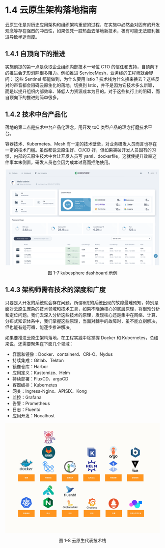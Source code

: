 # 1.4 云原生架构落地指南

云原生化是对历史应用架构和组织架构重塑的过程，在实施中必然会对固有的开发观念等存在强烈的冲击性，如果仅凭一腔热血去落地新技术，极有可能无法顺利推进导致半途而废。

## 1.4.1 自顶向下的推进

实施前提的第一点是获取企业组织内部技术一号位 CTO 的信任和支持，自顶向下的推进会无形消除很多阻力。例如推进 ServiceMesh，业务线的工程师就会疑问： 这些 Sentinel 都能做到，为什么要用 Istio？技术栈为什么换来换去？这些反对的声音都会阻碍云原生化的落地。切换到 Istio，并不是因为它技术多么新颖，而是以提升组织内部效率、降低人力资源成本为目的。对于这些执行上的阻碍，而自顶向下的推进则简单很多。

## 1.4.2 技术中台产品化

落地的第二点是技术中台产品化理念，用开发 toC 类型产品的理念打磨技术平台。

容器技术、Kubernetes、Mesh 有一定的技术壁垒，对业务研发人员而言也存在一定的技术门槛。虽然都说云原生好、CI/CD 好，但如果突破开发人员固有的习惯，内部的云原生技术中台让开发人员写 yaml、dockerfile，这就使提升效率这件事本末倒置，研发人员也会因为成本过高而拒绝使用。


<div  align="center">
	<img src="../assets/kubesphere.png" width = "500"  align=center />
	<p>图 1-7 kubesphere dashboard 示例</p>
</div>

## 1.4.3 架构师需有技术的深度和广度

只要是人开发的系统就会存在问题，所谓`稳定`的系统出现的故障最难预知，特别是面对云原生庞杂的技术领域和技术工具，如果不晓通核心的底层原理，将很难分析和定位问题。我们去深入分析这些技术的原理，发现核心还是集中在网络、计算、分布式知识体系中，我们掌握这些原理，当面对棘手的故障时，虽不能立刻解决，但也能有迹可循，能逐步推进解决。

如果要推进云原生架构落地，在工程实践中除掌握 Docker 和 Kubernetes，总结来说，还需要聚焦在下面几个领域：

- 容器和镜像：Docker、containerd、CRI-O、Nydus
- 持续集成：Gitlab、Tekton
- 镜像仓库：Harbor
- 应用定义：Kustomize、Helm
- 持续部署：FluxCD、argoCD
- 容器编排：Kubernetes
- 网关：Ingress-Nginx、APISIX、Kong
- 监控：Grafana
- 告警：Prometheus
- 日志：Fluentd
- 应用开发：Nocalhost

<div  align="center">
	<img src="../assets/tech.jpeg" width = "600"  align=center />
	<p>图 1-8 云原生代表技术栈</p>
</div>






